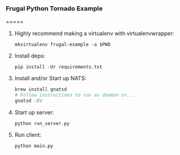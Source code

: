 ### Frugal Python Tornado Example
=====

1. Highly recommend making a virtualenv with virtualenvwrapper:
    ```
    mkvirtualenv frugal-example -a $PWD
    ```

1. Install deps:
    ```
    pip install -Ur requirements.txt
    ```

1. Install and/or Start up NATS:
    ```bash
    brew install gnatsd
    # Follow instructions to run as daemon or...
    gnatsd -DV
    ```

1. Start up server:
    ```
    python run_server.py
    ```

1. Run client:
    ```
    python main.py
    ```
